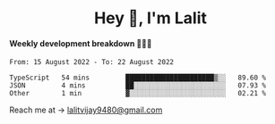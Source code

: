 <h1 align="center">Hey 👋, I'm Lalit</h1>

#### Weekly development breakdown 👨🏻‍💻
<!--START_SECTION:waka-->

```text
From: 15 August 2022 - To: 22 August 2022

TypeScript   54 mins         ██████████████████████▒░░   89.60 %
JSON         4 mins          ██░░░░░░░░░░░░░░░░░░░░░░░   07.93 %
Other        1 min           ▓░░░░░░░░░░░░░░░░░░░░░░░░   02.21 %
```

<!--END_SECTION:waka-->

Reach me at → lalitvijay9480@gmail.com
